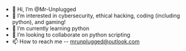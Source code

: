 - 👋 Hi, I’m @Mr-Unplugged
- 👀 I’m interested in cybersecurity, ethical hacking, coding (including python), and gaming!
- 🌱 I’m currently learning python
- 💞️ I’m looking to collaborate on python scripting
- 📫 How to reach me -- mrunplugged@outlook.com

<!---
Mr-Unplugged/Mr-Unplugged is a ✨ special ✨ repository because its `README.md` (this file) appears on your GitHub profile.
You can click the Preview link to take a look at your changes.
--->
